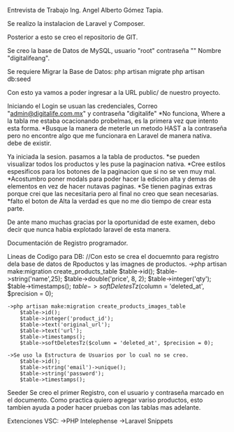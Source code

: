 Entrevista de Trabajo Ing. Angel Alberto Gómez Tapia.


Se realizo la instalacion de Laravel y Composer.

Posterior a esto se creo el repositorio de GIT.

Se creo la base de Datos de MySQL, usuario "root" contraseña "" Nombre "digitalifeang".

Se requiere Migrar la Base de Datos:
    php artisan migrate
    php artisan db:seed

Con esto ya vamos a poder ingresar a la URL public/ de nuestro proyecto.

Iniciando el Login se usuan las credenciales, Correo "admin@digitalife.com.mx" y contraseña "digitalife"
    *No funciona, Where a la tabla me estaba ocacionando probelmas, es la primera vez que intento esta forma.
    *Busque la manera de meterle un metodo HAST a la contraseña pero no encontre algo que me funcionara en Laravel de manera nativa. debe de existir.

Ya iniciada la sesion. pasamos a la tabla de productos.
    *se pueden visualizar todos los productos y les puse la paginacion nativa.
    *Cree estilos espesificos para los botones de la paginacion que si no se ven muy mal.
    *Acostumbro poner modals para poder hacer la edicion alta y demas de elementos en vez de hacer nutavas paginas.
    *Se tienen paginas extras porque crei que las necesitaria pero al final no creo que sean necesarias.
    *falto el boton de Alta la verdad es que no me dio tiempo de crear esta parte.



De ante mano muchas gracias por la oportunidad de este examen, debo decir que nunca habia explotado laravel de esta manera.





Documentación de Registro programador.

Lineas de Codigo para DB:
    //Con esto se crea el docuemnto para registro dela base de datos de Rpoductos y las imagnes de productos.
    ->php artisan make:migration create_products_table
        $table->id();
        $table->string('name',25);
        $table->double('price', 8, 2);
        $table->integer('qty');
        $table->timestamps();
        $table->softDeletesTz($column = 'deleted_at', $precision = 0);

    ->php artisan make:migration create_products_images_table
        $table->id();
        $table->integer('product_id');
        $table->text('original_url');
        $table->text('url');
        $table->timestamps();
        $table->softDeletesTz($column = 'deleted_at', $precision = 0);

    ->Se uso la Estructura de Usuarios por lo cual no se creo.
        $table->id();
        $table->string('email')->unique();
        $table->string('password');
        $table->timestamps();


Seeder
    Se creo el primer Registro, con el usuario y contraseña marcado en el documento.
    Como practica quiero agregar variso productos, esto tambien ayuda a poder hacer pruebas con las tablas mas adelante.

Extenciones VSC:
    ->PHP Intelephense
    ->Laravel Snippets